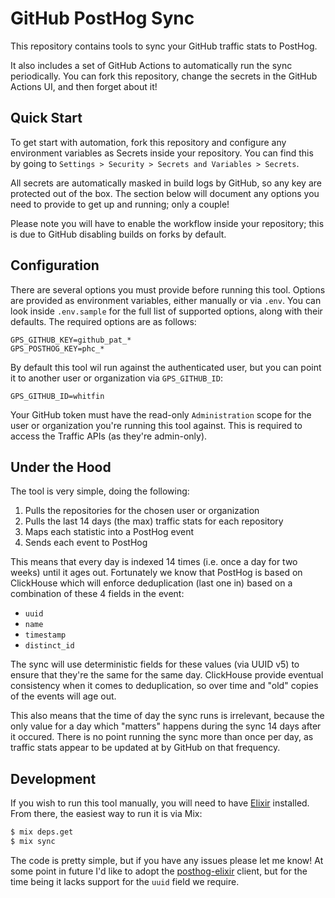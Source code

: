 # GitHub PostHog Sync

This repository contains tools to sync your GitHub traffic stats to PostHog.

It also includes a set of GitHub Actions to automatically run the sync
periodically. You can fork this repository, change the secrets in the GitHub
Actions UI, and then forget about it!

## Quick Start

To get start with automation, fork this repository and configure any
environment variables as Secrets inside your repository. You can find
this by going to `Settings > Security > Secrets and Variables > Secrets`.

All secrets are automatically masked in build logs by GitHub, so any key
are protected out of the box. The section below will document any options
you need to provide to get up and running; only a couple!

Please note you will have to enable the workflow inside your repository;
this is due to GitHub disabling builds on forks by default.

## Configuration

There are several options you must provide before running this tool. Options
are provided as environment variables, either manually or via `.env`. You can
look inside `.env.sample` for the full list of supported options, along with
their defaults. The required options are as follows:

```
GPS_GITHUB_KEY=github_pat_*
GPS_POSTHOG_KEY=phc_*
```

By default this tool wil run against the authenticated user, but you can
point it to another user or organization via `GPS_GITHUB_ID`:

```
GPS_GITHUB_ID=whitfin
```

Your GitHub token must have the read-only `Administration` scope for the
user or organization you're running this tool against. This is required
to access the Traffic APIs (as they're admin-only).

## Under the Hood

The tool is very simple, doing the following:

1. Pulls the repositories for the chosen user or organization
2. Pulls the last 14 days (the max) traffic stats for each repository
3. Maps each statistic into a PostHog event
4. Sends each event to PostHog

This means that every day is indexed 14 times (i.e. once a day for two weeks)
until it ages out. Fortunately we know that PostHog is based on ClickHouse which
will enforce deduplication (last one in) based on a combination of these 4 fields
in the event:

- `uuid`
- `name`
- `timestamp`
- `distinct_id`

The sync will use deterministic fields for these values (via UUID v5) to ensure
that they're the same for the same day. ClickHouse provide eventual consistency
when it comes to deduplication, so over time and "old" copies of the events will
age out.

This also means that the time of day the sync runs is irrelevant, because the only
value for a day which "matters" happens during the sync 14 days after it occured.
There is no point running the sync more than once per day, as traffic stats appear
to be updated at by GitHub on that frequency.

## Development

If you wish to run this tool manually, you will need to have [Elixir](https://elixir-lang.org)
installed. From there, the easiest way to run it is via Mix:

```bash
$ mix deps.get
$ mix sync
```

The code is pretty simple, but if you have any issues please let me know! At some
point in future I'd like to adopt the [posthog-elixir](https://github.com/PostHog/posthog-elixir)
client, but for the time being it lacks support for the `uuid` field we require.
